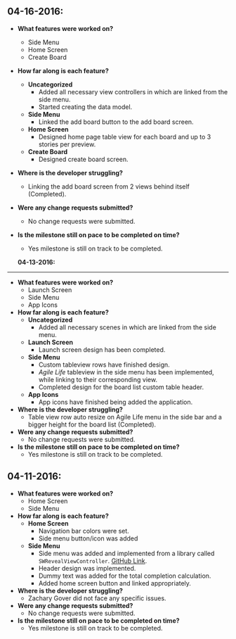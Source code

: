**04-16-2016:**
--------------------------------
- **What features were worked on?**
	- Side Menu
	- Home Screen
	- Create Board
- **How far along is each feature?**
	- **Uncategorized**
		- Added all necessary view controllers in which are linked from the side menu.
		- Started creating the data model.
	- **Side Menu**
		- Linked the add board button to the add board screen.
	- **Home Screen**
		- Designed home page table view for each board and up to 3 stories per preview.
	- **Create Board**
		- Designed create board screen.
- **Where is the developer struggling?**
	- Linking the add board screen from 2 views behind itself (Completed).
- **Were any change requests submitted?**
	- No change requests were submitted.
- **Is the milestone still on pace to be completed on time?**
	- Yes milestone is still on track to be completed.

	**04-13-2016:**
--------------------------------
- **What features were worked on?**
	- Launch Screen
	- Side Menu
	- App Icons
- **How far along is each feature?**
	- **Uncategorized**
		- Added all necessary scenes in which are linked from the side menu.
	- **Launch Screen**
		- Launch screen design has been completed.
	- **Side Menu**
		- Custom tableview rows have finished design.
		- *Agile Life* tableview in the side menu has been implemented, while linking to their corresponding view.
		- Completed design for the board list custom table header.
	- **App Icons**
		- App icons have finished being added the application.
- **Where is the developer struggling?**
	- Table view row auto resize on Agile Life menu in the side bar and a bigger height for the board list (Completed).
- **Were any change requests submitted?**
	- No change requests were submitted.
- **Is the milestone still on pace to be completed on time?**
	- Yes milestone is still on track to be completed.


**04-11-2016:**
--------------------------------
- **What features were worked on?**
	- Home Screen
	- Side Menu
- **How far along is each feature?**
	- **Home Screen**
		- Navigation bar colors were set.
		- Side menu button/icon was added
	- **Side Menu**
		- Side menu was added and implemented from a library called `SWRevealViewController`. [GitHub Link](https://github.com/John-Lluch/SWRevealViewController).
		- Header design was implemented.
		- Dummy text was added for the total completion calculation.
		- Added home screen button and linked appropriately.
- **Where is the developer struggling?**
	- Zachary Gover did not face any specific issues.
- **Were any change requests submitted?**
	- No change requests were submitted.
- **Is the milestone still on pace to be completed on time?**
	- Yes milestone is still on track to be completed.
